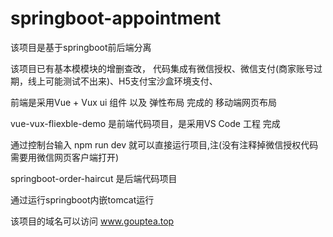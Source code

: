 # springboot-appointment

该项目是基于springboot前后端分离

该项目已有基本模模块的增删查改，
代码集成有微信授权、微信支付(商家账号过期，线上可能测试不出来)、H5支付宝沙盒环境支付、

前端是采用Vue + Vux ui 组件 以及 弹性布局 完成的 移动端网页布局

vue-vux-fliexble-demo 是前端代码项目，是采用VS Code 工程 完成

通过控制台输入 npm  run dev 就可以直接运行项目,注(没有注释掉微信授权代码需要用微信网页客户端打开)

springboot-order-haircut 是后端代码项目

通过运行springboot内嵌tomcat运行


该项目的域名可以访问
www.gouptea.top


